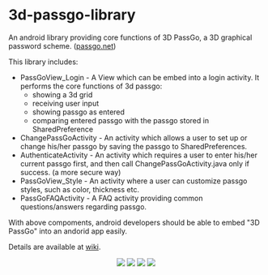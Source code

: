 # 3d-passgo-library
An android library providing core functions of 3D PassGo, a 3D graphical password scheme. ([passgo.net](http://passgo.net))

This library includes:

* PassGoView_Login - A View which can be embed into a login activity. It performs the core functions of 3d passgo:
  * showing a 3d grid
  * receiving user input
  * showing passgo as entered
  * comparing entered passgo with the passgo stored in SharedPreference
* ChangePassGoActivity - An activity which allows a user to set up or change his/her passgo by saving the passgo to SharedPreferences.
* AuthenticateActivity - An activity which requires a user to enter his/her current passgo first, and then call ChangePassGoActivity.java only if success. (a more secure way)
* PassGoView_Style - An activity where a user can customize passgo styles, such as color, thickness etc.
* PassGoFAQActivity - A FAQ activity providing common questions/answers regarding passgo.

With above compoments, android developers should be able to embed "3D PassGo" into an andorid app easily. 


Details are available at [wiki](https://github.com/3d-passgo/3d-passgo-library-android/wiki).
<p>
<p align="center">
<img src="https://github.com/3d-passgo/3d-passgo-library-android/blob/master/images/p_login.jpg">
<img src="https://github.com/3d-passgo/3d-passgo-library-android/blob/master/images/p_style.jpg">
<img src="https://github.com/3d-passgo/3d-passgo-library-android/blob/master/images/p_gridsize.jpg">
<img src="https://github.com/3d-passgo/3d-passgo-library-android/blob/master/images/p_faq.jpg">
</p>
